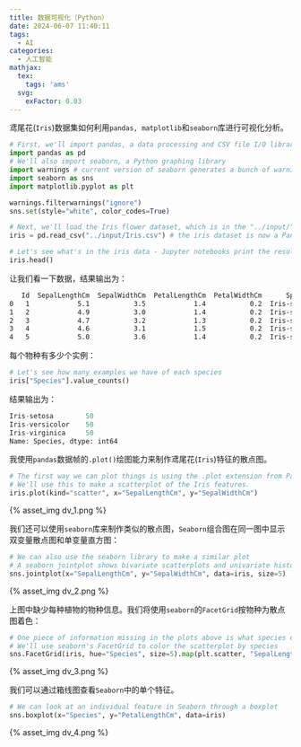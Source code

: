 ```yaml
---
title: 数据可视化（Python）
date: 2024-06-07 11:40:11
tags:
  - AI
categories:
  - 人工智能
mathjax:
  tex:
    tags: 'ams'
  svg:
    exFactor: 0.03
---
```


鸢尾花(`Iris`)数据集如何利用`pandas, matplotlib`和`seaborn`库进行可视化分析。
<!-- more -->
```python
# First, we'll import pandas, a data processing and CSV file I/O library
import pandas as pd
# We'll also import seaborn, a Python graphing library
import warnings # current version of seaborn generates a bunch of warnings that we'll ignore
import seaborn as sns
import matplotlib.pyplot as plt

warnings.filterwarnings("ignore")
sns.set(style="white", color_codes=True)

# Next, we'll load the Iris flower dataset, which is in the "../input/" directory
iris = pd.read_csv("../input/Iris.csv") # the iris dataset is now a Pandas DataFrame

# Let's see what's in the iris data - Jupyter notebooks print the result of the last thing you do
iris.head()
```
让我们看一下数据，结果输出为：
```bash
   Id  SepalLengthCm  SepalWidthCm  PetalLengthCm  PetalWidthCm      Species(物种)
0   1            5.1           3.5            1.4           0.2  Iris-setosa
1   2            4.9           3.0            1.4           0.2  Iris-setosa
2   3            4.7           3.2            1.3           0.2  Iris-setosa
3   4            4.6           3.1            1.5           0.2  Iris-setosa
4   5            5.0           3.6            1.4           0.2  Iris-setosa
```
每个物种有多少个实例：
```python
# Let's see how many examples we have of each species
iris["Species"].value_counts()
```
结果输出为：
```python
Iris-setosa        50
Iris-versicolor    50
Iris-virginica     50
Name: Species, dtype: int64
```
我使用`pandas`数据帧的`.plot()`绘图能力来制作鸢尾花(`Iris`)特征的散点图。
```python
# The first way we can plot things is using the .plot extension from Pandas dataframes
# We'll use this to make a scatterplot of the Iris features.
iris.plot(kind="scatter", x="SepalLengthCm", y="SepalWidthCm")
```
{% asset_img dv_1.png %}

我们还可以使用`seaborn`库来制作类似的散点图，`Seaborn`组合图在同一图中显示双变量散点图和单变量直方图：
```python
# We can also use the seaborn library to make a similar plot
# A seaborn jointplot shows bivariate scatterplots and univariate histograms in the same figure
sns.jointplot(x="SepalLengthCm", y="SepalWidthCm", data=iris, size=5)
```
{% asset_img dv_2.png %}

上图中缺少每种植物的物种信息。我们将使用`seaborn`的`FacetGrid`按物种为散点图着色：
```python
# One piece of information missing in the plots above is what species each plant is
# We'll use seaborn's FacetGrid to color the scatterplot by species
sns.FacetGrid(iris, hue="Species", size=5).map(plt.scatter, "SepalLengthCm", "SepalWidthCm").add_legend()
```
{% asset_img dv_3.png %}

我们可以通过箱线图查看`Seaborn`中的单个特征。
```python
# We can look at an individual feature in Seaborn through a boxplot
sns.boxplot(x="Species", y="PetalLengthCm", data=iris)
```
{% asset_img dv_4.png %}

